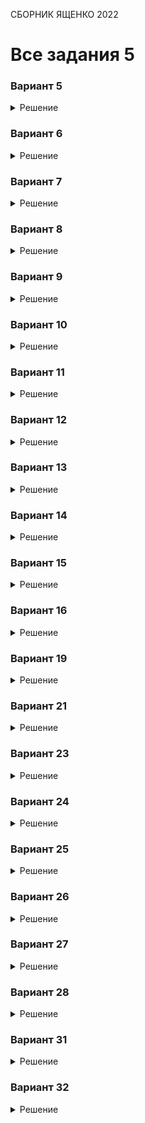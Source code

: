<span class="space" onclick="loadURL('math//ege//2022//yashchenko//README')">СБОРНИК ЯЩЕНКО 2022</span>
# Все задания 5

### Вариант 5
<details><summary>Решение</summary>
<img src="https://raw.githubusercontent.com/BlueRect/egelib-content/main/img/Document%2028_169.jpg">
<b>Ответ:</b> 432.
</details>

### Вариант 6
<details><summary>Решение</summary>
<img src="https://raw.githubusercontent.com/BlueRect/egelib-content/main/img/Document%2028_170.jpg">
<b>Ответ:</b> 192.
</details>

### Вариант 7
<details><summary>Решение</summary>
<img src="https://raw.githubusercontent.com/BlueRect/egelib-content/main/img/Document%2028_171.jpg">
<b>Ответ:</b> 80.
</details>

### Вариант 8
<details><summary>Решение</summary>
<img src="https://raw.githubusercontent.com/BlueRect/egelib-content/main/img/Document%2028_172.jpg">
<b>Ответ:</b> 10.
</details>

### Вариант 9
<details><summary>Решение</summary>
<img src="https://raw.githubusercontent.com/BlueRect/egelib-content/main/img/Document%2028_173.jpg">
<b>Ответ:</b> 7,28.
</details>

### Вариант 10
<details><summary>Решение</summary>
<img src="https://raw.githubusercontent.com/BlueRect/egelib-content/main/img/Document%2028_174.jpg">
<b>Ответ:</b> 7,68.
</details>

### Вариант 11
<details><summary>Решение</summary>
<img src="https://raw.githubusercontent.com/BlueRect/egelib-content/main/img/Document%2028_175.jpg">
<b>Ответ:</b> 60.
</details>

### Вариант 12
<details><summary>Решение</summary>
<img src="https://raw.githubusercontent.com/BlueRect/egelib-content/main/img/Document%2028_176.jpg">
<b>Ответ:</b> 45.
</details>

### Вариант 13
<details><summary>Решение</summary>
<img src="https://raw.githubusercontent.com/BlueRect/egelib-content/main/img/Document%2028_177.jpg">
<b>Ответ:</b> 25.
</details>

### Вариант 14
<details><summary>Решение</summary>
<img src="https://raw.githubusercontent.com/BlueRect/egelib-content/main/img/Document%2028_178.jpg">
<b>Ответ:</b> 20.
</details>

### Вариант 15
<details><summary>Решение</summary>
<img src="https://raw.githubusercontent.com/BlueRect/egelib-content/main/img/Document%2028_179.jpg">
<b>Ответ:</b> 135.
</details>

### Вариант 16
<details><summary>Решение</summary>
<img src="https://raw.githubusercontent.com/BlueRect/egelib-content/main/img/Document%2028_180.jpg">
<b>Ответ:</b> 72.
</details>

### Вариант 19
<details><summary>Решение</summary>
<img src="https://raw.githubusercontent.com/BlueRect/egelib-content/main/img/Document%2028_181.jpg">
<b>Ответ:</b> 18.
</details>

### Вариант 21
<details><summary>Решение</summary>
<img src="https://raw.githubusercontent.com/BlueRect/egelib-content/main/img/Document%2028_182.jpg">
<b>Ответ:</b> 54.
</details>

### Вариант 23
<details><summary>Решение</summary>
<img src="https://raw.githubusercontent.com/BlueRect/egelib-content/main/img/Document%2028_183.jpg">
<b>Ответ:</b> 47.
</details>

### Вариант 24
<details><summary>Решение</summary>
<img src="https://raw.githubusercontent.com/BlueRect/egelib-content/main/img/Document%2028_184.jpg">
<b>Ответ:</b> 76.
</details>

### Вариант 25
<details><summary>Решение</summary>
<img src="https://raw.githubusercontent.com/BlueRect/egelib-content/main/img/Document%2028_185.jpg">
<b>Ответ:</b> 200.
</details>

### Вариант 26
<details><summary>Решение</summary>
<img src="https://raw.githubusercontent.com/BlueRect/egelib-content/main/img/Document%2028_186.jpg">
<b>Ответ:</b> 88.
</details>

### Вариант 27
<details><summary>Решение</summary>
<img src="https://raw.githubusercontent.com/BlueRect/egelib-content/main/img/Document%2028_187.jpg">
<b>Ответ:</b> 10,5.
</details>

### Вариант 28
<details><summary>Решение</summary>
<img src="https://raw.githubusercontent.com/BlueRect/egelib-content/main/img/Document%2028_188.jpg">
<b>Ответ:</b> 72.
</details>

### Вариант 31
<details><summary>Решение</summary>
<img src="https://raw.githubusercontent.com/BlueRect/egelib-content/main/img/Document%2028_189.jpg">
<b>Ответ:</b> 24.
</details>

### Вариант 32
<details><summary>Решение</summary>
<img src="https://raw.githubusercontent.com/BlueRect/egelib-content/main/img/Document%2028_190.jpg">
<b>Ответ:</b> 39.
</details>
